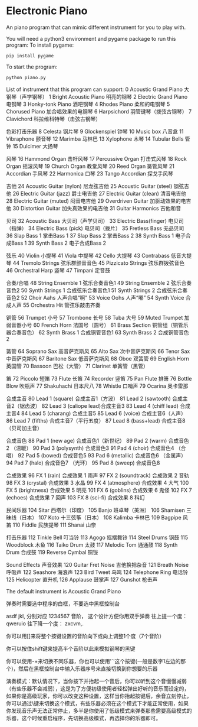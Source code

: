 # Electronic Piano
 An piano program that can mimic different instrument for you to play with.

You will need a python3 environment and pygame package to run this program:
To install pygame:

	pip install pygame


To start the program:
	
	python piano.py

List of instrument that this program can support:
0 Acoustic Grand Piano                    大钢琴（声学钢琴）
1 Bright Acoustic Piano                    明亮的钢琴
2 Electric Grand Piano                      电钢琴
3 Honky-tonk Piano                        酒吧钢琴
4 Rhodes Piano                               柔和的电钢琴
5 Chorused Piano                           加合唱效果的电钢琴
6 Harpsichord                                 羽管键琴（拨弦古钢琴）
7 Clavichord                                   科拉维科特琴（击弦古钢琴）

色彩打击乐器
8 Celesta                                        钢片琴
9 Glockenspiel                               钟琴
10 Music box                                 八音盒
11 Vibraphone                              颤音琴
12 Marimba                                  马林巴
13 Xylophone                               木琴
14 Tubular Bells                           管钟
15 Dulcimer                                 大扬琴

风琴
16 Hammond Organ                  击杆风琴
17 Percussive Organ                  打击式风琴
18 Rock Organ                           摇滚风琴
19 Church Organ                       教堂风琴
20 Reed Organ                          簧管风琴
21 Accordian                             手风琴
22 Harmonica                            口琴
23 Tango Accordian                  探戈手风琴

吉他
24 Acoustic Guitar (nylon)        尼龙弦吉他
25 Acoustic Guitar (steel)         钢弦吉他
26 Electric Guitar (jazz)             爵士电吉他
27 Electric Guitar (clean)          清音电吉他
28 Electric Guitar (muted)       闷音电吉他
29 Overdriven Guitar              加驱动效果的电吉他
30 Distortion Guitar                加失真效果的电吉他
31 Guitar Harmonics               吉他和音

贝司
32 Acoustic Bass                     大贝司（声学贝司）
33 Electric Bass(finger)           电贝司（指弹）
34 Electric Bass (pick)             电贝司（拨片）
35 Fretless Bass                      无品贝司
36 Slap Bass 1                        掌击Bass 1
37 Slap Bass 2                        掌击Bass 2
38 Synth Bass 1                     电子合成Bass 1
39 Synth Bass 2                     电子合成Bass 2

弦乐
40 Violin                               小提琴
41 Viola                                中提琴
42 Cello                                大提琴
43 Contrabass                      低音大提琴
44 Tremolo Strings              弦乐群颤音音色
45 Pizzicato Strings             弦乐群拨弦音色
46 Orchestral Harp              竖琴
47 Timpani                          定音鼓

合奏/合唱
48 String Ensemble 1          弦乐合奏音色1
49 String Ensemble 2         弦乐合奏音色2
50 Synth Strings 1             合成弦乐合奏音色1
51 Synth Strings 2             合成弦乐合奏音色2
52 Choir Aahs                    人声合唱“啊”
53 Voice Oohs                  人声“嘟”
54 Synth Voice                  合成人声
55 Orchestra Hit                管弦乐敲击齐奏

铜管
56 Trumpet                        小号
57 Trombone                     长号
58 Tuba                              大号
59 Muted Trumpet            加弱音器小号
60 French Horn                 法国号（圆号）
61 Brass Section                铜管组（铜管乐器合奏音色）
62 Synth Brass 1               合成铜管音色1
63 Synth Brass 2               合成铜管音色2

簧管
64 Soprano Sax                高音萨克斯风
65 Alto Sax                       次中音萨克斯风
66 Tenor Sax                    中音萨克斯风
67 Baritone Sax               低音萨克斯风
68 Oboe                          双簧管
69 English Horn              英国管
70 Bassoon                     巴松（大管）
71 Clarinet                      单簧管（黑管）

笛
72 Piccolo                       短笛
73 Flute                          长笛
74 Recorder                    竖笛
75 Pan Flute                   排箫
76 Bottle Blow               吹瓶声
77 Shakuhachi               日本尺八
78 Whistle                     口哨声
79 Ocarina                     奥卡雷那

合成主音
80 Lead 1 (square)        合成主音1（方波）
81 Lead 2 (sawtooth)    合成主音2（锯齿波）
82 Lead 3 (caliope lead)合成主音3
83 Lead 4 (chiff lead)    合成主音4
84 Lead 5 (charang)      合成主音5
85 Lead 6 (voice)          合成主音6（人声）
86 Lead 7 (fifths)          合成主音7（平行五度）
87 Lead 8 (bass+lead)  合成主音8（贝司加主音）

合成音色
88 Pad 1 (new age)      合成音色1（新世纪）
89 Pad 2 (warm)          合成音色2 （温暖）
90 Pad 3 (polysynth)    合成音色3
91 Pad 4 (choir)           合成音色4 （合唱）
92 Pad 5 (bowed)        合成音色5
93 Pad 6 (metallic)      合成音色6 （金属声）
94 Pad 7 (halo)            合成音色7 （光环）
95 Pad 8 (sweep)         合成音色8

合成效果
96 FX 1 (rain)               合成效果 1 雨声
97 FX 2 (soundtrack)   合成效果 2 音轨
98 FX 3 (crystal)           合成效果 3 水晶
99 FX 4 (atmosphere)  合成效果 4 大气
100 FX 5 (brightness)  合成效果 5 明亮
101 FX 6 (goblins)       合成效果 6 鬼怪
102 FX 7 (echoes)       合成效果 7 回声
103 FX 8 (sci-fi)           合成效果 8 科幻

民间乐器
104 Sitar                     西塔尔（印度）
105 Banjo                   班卓琴（美洲）
106 Shamisen             三昧线（日本）
107 Koto                     十三弦筝（日本）
108 Kalimba               卡林巴
109 Bagpipe               风笛
110 Fiddle                  民族提琴
111 Shanai                 山奈

打击乐器
112 Tinkle Bell           叮当铃
113 Agogo                摇摆舞铃
114 Steel Drums        钢鼓
115 Woodblock         木鱼
116 Taiko Drum         太鼓
117 Melodic Tom      通通鼓
118 Synth Drum         合成鼓
119 Reverse Cymbal   铜钹

Sound Effects 声音效果
120 Guitar Fret Noise  吉他换把杂音
121 Breath Noise         呼吸声
122 Seashore               海浪声
123 Bird Tweet            鸟鸣
124 Telephone Ring    电话铃
125 Helicopter             直升机
126 Applause               鼓掌声
127 Gunshot                枪击声

The default instrument is Acoustic Grand Piano

弹奏时需要选中程序的白框，不要选中黑框控制台
 
asdf jkl, 分别对应 1234567 音阶， 这个设计方便你用双手弹奏
往上提一个度： qweruio
往下降一个度： zxcvm,.

你可以用[]来将整个按键设置的音阶向下或向上调整1个度（7个音阶）

你可以按住shift键来提高半个音阶以此来模拟钢琴的黑键

你可以使用-+来切换不同乐器，你也可以使用'`'这个按键(一般是数字1左边的那个)，然后在黑框控制台中输入乐器序号来直接切换到你想要的乐器

演奏模式：默认情况下，当你按下并抬起一个音后，你可以听到这个音慢慢减弱（有些乐器不会减弱），这是为了方便初级使用者轻松弹出好听的音乐而设定的，如果你是高级玩家，你可以改变这种设置，这样当你抬起按键后，余音立刻停止，你可以通过\键来切换这个模式，有些乐器必须在这个模式下才能正常使用，如果你发现音乐声无法正常停止，多半是你使用了低级模式来弹奏那些需要高级模式的乐器，这个时候重启程序，先切换高级模式，再选择你的乐器即可。


